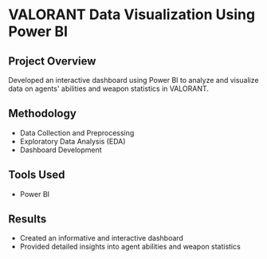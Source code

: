 # VALORANT Data Visualization Using Power BI

## Project Overview
Developed an interactive dashboard using Power BI to analyze and visualize data on agents' abilities and weapon statistics in VALORANT.

## Methodology
- Data Collection and Preprocessing
- Exploratory Data Analysis (EDA)
- Dashboard Development

## Tools Used
- Power BI

## Results
- Created an informative and interactive dashboard
- Provided detailed insights into agent abilities and weapon statistics

  
